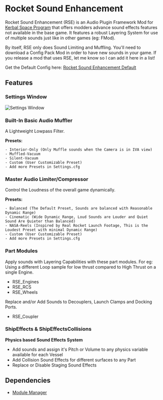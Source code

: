 # Rocket Sound Enhancement

Rocket Sound Enhancement (RSE) is an Audio Plugin Framework Mod for [Kerbal Space Program](https://www.kerbalspaceprogram.com/) that offers modders advance sound effects features not available in the base game. 
It features a robust Layering System for use of multiple sounds just like in other games (eg: FMod). 

By itself, RSE only does Sound Limiting and Muffling. You'll need to download a Config Pack Mod in order to have new sounds in your game.
If you release a mod that uses RSE, let me know so I can add it here in a list!

Get the Default Config here:
[Rocket Sound Enhancement Default](https://github.com/ensou04/RocketSoundEnhancementDefault)


## Features
### Settings Window
![Settings Window](https://i.imgur.com/QlJZvNf.png)

### Built-In Basic Audio Muffler
A Lightweight Lowpass Filter.

**Presets:**

    - Interior-Only (Only Muffle sounds when the Camera is in IVA view)
    - Muffled-Vacuum
    - Silent-Vacuum
    - Custom (User Customizable Preset)
    - Add more Presets in Settings.cfg

### Master Audio Limiter/Compressor
Control the Loudness of the overall game dynamically.

**Presets:**

    - Balanced (The Default Preset, Sounds are balanced with Reasonable Dynamic Range)
    - Cinematic (Wide Dynamic Range, Loud Sounds are Louder and Quiet Sound Are Quieter than Balanced)
    - NASA-Reels (Inspired by Real Rocket Launch Footage, This is the Loudest Preset with minimal Dynamic Range)
    - Custom (User Customizable Preset)
    - Add more Presets in Settings.cfg

### Part Modules
Apply sounds with Layering Capabilities with these part modules. 
For eg: Using a different Loop sample for low thrust compared to High Thrust on a single Engine.
- RSE_Engines
- RSE_RCS
- RSE_Wheels

Replace and/or Add Sounds to Decouplers, Launch Clamps and Docking Ports.
- RSE_Coupler

### ShipEffects & ShipEffectsCollisions 
**Physics based Sound Effects System**
- Add sounds and assign it's Pitch or Volume to any physics variable available for each Vessel
- Add Collision Sound Effects for different surfaces to any Part
- Replace or Disable Staging Sound Effects

## Dependencies
- [Module Manager](https://github.com/sarbian/ModuleManager)
